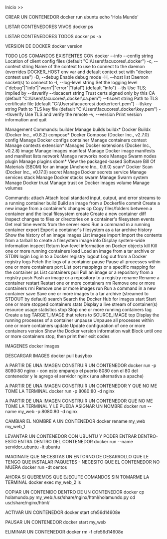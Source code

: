 Inicio >>

CREAR UN CONTENEDOR
docker run ubuntu echo 'Hola Mundo'

LISTAR CONTENEDORES VIVOS
docker ps

LISTAR CONTENEDORES TODOS
docker ps -a

VERSION DE DOCKER
docker version

TODO LOS COMANDOS EXISTENTES CON docker --info
      --config string      Location of client config files (default
                           "C:\\Users\\facucores\\.docker")
  -c, --context string     Name of the context to use to connect to the
                           daemon (overrides DOCKER_HOST env var and
                           default context set with "docker context use")
  -D, --debug              Enable debug mode
  -H, --host list          Daemon socket(s) to connect to
  -l, --log-level string   Set the logging level
                           ("debug"|"info"|"warn"|"error"|"fatal")
                           (default "info")
      --tls                Use TLS; implied by --tlsverify
      --tlscacert string   Trust certs signed only by this CA (default
                           "C:\\Users\\facucores\\.docker\\ca.pem")
      --tlscert string     Path to TLS certificate file (default
                           "C:\\Users\\facucores\\.docker\\cert.pem")
      --tlskey string      Path to TLS key file (default
                           "C:\\Users\\facucores\\.docker\\key.pem")
      --tlsverify          Use TLS and verify the remote
  -v, --version            Print version information and quit

Management Commands:
  builder     Manage builds
  buildx*     Docker Buildx (Docker Inc., v0.8.2)
  compose*    Docker Compose (Docker Inc., v2.7.0)
  config      Manage Docker configs
  container   Manage containers
  context     Manage contexts
  extension*  Manages Docker extensions (Docker Inc., v0.2.8)
  image       Manage images
  manifest    Manage Docker image manifests and manifest lists
  network     Manage networks
  node        Manage Swarm nodes
  plugin      Manage plugins
  sbom*       View the packaged-based Software Bill Of Materials (SBOM) for an image (Anchore Inc., 0.6.0)
  scan*       Docker Scan (Docker Inc., v0.17.0)
  secret      Manage Docker secrets
  service     Manage services
  stack       Manage Docker stacks
  swarm       Manage Swarm
  system      Manage Docker
  trust       Manage trust on Docker images
  volume      Manage volumes

Commands:
  attach      Attach local standard input, output, and error streams to a running container
  build       Build an image from a Dockerfile
  commit      Create a new image from a container's changes
  cp          Copy files/folders between a container and the local filesystem
  create      Create a new container
  diff        Inspect changes to files or directories on a container's filesystem
  events      Get real time events from the server
  exec        Run a command in a running container
  export      Export a container's filesystem as a tar archive
  history     Show the history of an image
  images      List images
  import      Import the contents from a tarball to create a filesystem image
  info        Display system-wide information
  inspect     Return low-level information on Docker objects
  kill        Kill one or more running containers
  load        Load an image from a tar archive or STDIN
  login       Log in to a Docker registry
  logout      Log out from a Docker registry
  logs        Fetch the logs of a container
  pause       Pause all processes within one or more containers
  port        List port mappings or a specific mapping for the container
  ps          List containers
  pull        Pull an image or a repository from a registry
  push        Push an image or a repository to a registry
  rename      Rename a container
  restart     Restart one or more containers
  rm          Remove one or more containers
  rmi         Remove one or more images
  run         Run a command in a new container
  save        Save one or more images to a tar archive (streamed to STDOUT by default)
  search      Search the Docker Hub for images
  start       Start one or more stopped containers
  stats       Display a live stream of container(s) resource usage statistics
  stop        Stop one or more running containers
  tag         Create a tag TARGET_IMAGE that refers to SOURCE_IMAGE
  top         Display the running processes of a container
  unpause     Unpause all processes within one or more containers
  update      Update configuration of one or more containers
  version     Show the Docker version information
  wait        Block until one or more containers stop, then print their exit codes


IMAGENES
docker images

DESCARGAR IMAGES
docker pull busybox

A PARTIR DE UNA IMAGEN CONSTRUIR UN CONTENEDOR
docker run -p 8080:80 nginx - con esto emparejo el puerto 8080 con el 80 del contenedor y le agrego el servidor nginx (una alternativa a apache)

A PARTIR DE UNA IMAGEN CONSTRUIR UN CONTENEDOR Y QUE NO ME TOME LA TERMINAL 
docker run -p 8080:80 -d nginx

A PARTIR DE UNA IMAGEN CONSTRUIR UN CONTENEDOR QUE NO ME TOME LA TERMINAL Y LE PUEDA ASIGNAR UN NOMBRE
docker run --name my_web -p 8080:80 -d nginx

CAMBIAR EL NOMBRE A UN CONTENEDOR
docker rename my_web my_web_1

LEVANTAR UN CONTENEDOR CON UBUNTU Y PODER ENTRAR DENTRO- ESTO ENTRA DENTRO DEL CONTENEDOR
docker run --name servidor_ubuntu -it ubuntu

IMAGINATE QUE NECESITAS UN ENTORNO DE DESARROLLO QUE LE TENGO QUE INSTALAR PAQUETES - NECESITO QUE EL CONTENEDOR NO MUERA
docker run -dt centos

AHORA SI QUEREMOS QUE EJECUTE COMANDOS SIN TOMARME LA TERMINAL
docker exec my_web_2 ls

COPIAR UN CONTENIDO DENTRO DE UN CONTENEDOR
docker cp holamundo.py my_web:/usr/share/nginx/html/holamundo.py
cd usr/share/nginx/html/

ACTIVAR UN CONTENEDOR
docker start cfe56d14608e

PAUSAR UN CONTENEDOR
docker start my_web

ELIMINAR UN CONTENEDOR
docker rm -f cfe56d14608e

